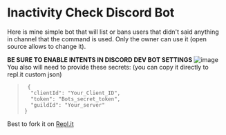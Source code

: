 
# Inactivity Check Discord Bot
Here is mine simple bot that will list or bans users that didn't said anything in channel that the command is used. Only the owner can use it (open source allows to change it).

**BE SURE TO ENABLE INTENTS IN DISCORD DEV BOT SETTINGS**
![image](https://user-images.githubusercontent.com/33990351/167275994-6edb7e96-37bf-4907-b9ff-ea74e4a47e52.png)
You also will need to provide these secrets: (you can copy it directly to repl.it custom json)
>      {
>       "clientId": "Your_Client_ID",
>       "token": "Bots_secret_token",
>       "guildId": "Your_server"
>     }

Best to fork it on [Repl.it](https://replit.com/@ThePhaseless/Inactivity-check-Discord-Bot)
